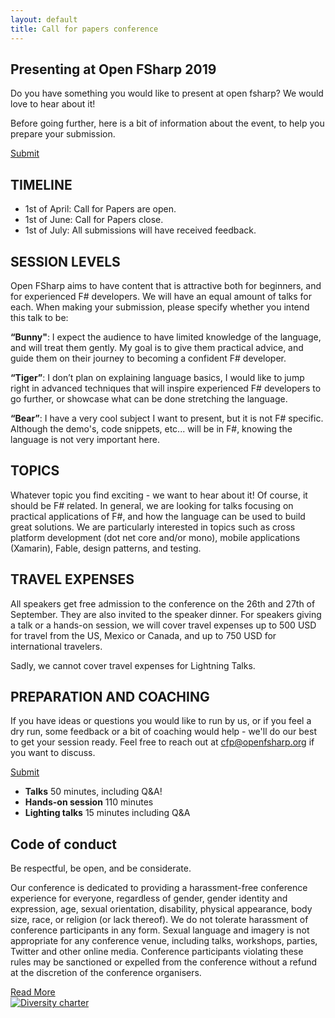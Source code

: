 ```yaml
---
layout: default
title: Call for papers conference
---
```


<!--  start header   -->
<section id="cfp-header" class="call-for-paper">
    <div class="overlay"></div>
    <div class="container">
        <div class="row">
            <div class="col-md-9">
                <div class="row">
                    <div class="call-for-paper-item">
                        <h2>Presenting at Open FSharp 2019</h2>
                        <p>Do you have something you would like to present at open fsharp? We would love to hear about it!</p>
                        <p>Before going further, here is a bit of information about the event, to help you prepare your submission.</p>
                    </div>
                </div><!-- /.row -->
            </div><!-- /.col-md-10 -->
            <div class="col-md-3">
                <a target="_blank" href="https://forms.gle/XV9Agd4AozuARLXY9" class="custom-btn hvr-bounce-to-bottom">Submit</a>
            </div><!-- /.col-md-2 -->
        </div><!-- /.row -->
    </div><!-- /.container -->
</section>
<!--  end header   -->

<!--  start cfp   -->
<section class="national-conference">
	<div class="container">
		<div class="row">
			<div class="col-md-8">
				<div class="conference-main">
					<div class="section-head">
						<h2 class="header-title">TIMELINE</h2>
					</div>
                    <p>
                        <ul>
                            <li>1st of April: Call for Papers are open.</li>
                            <li>1st of June: Call for Papers close.</li>
                            <li>1st of July: All submissions will have received feedback.</li>
                        </ul>
                    </p>
				</div><!-- /.conference-main -->
                <div class="conference-main">
					<div class="section-head">
						<h2 class="header-title">SESSION LEVELS</h2>
					</div>
                    <p>Open FSharp aims to have content that is attractive both for beginners, and for experienced F# developers. We will have an equal amount of talks for each. When making your submission, please specify whether you intend this talk to be:</p>
                    <p><strong>“Bunny"</strong>: I expect the audience to have limited knowledge of the language, and will treat them gently. My goal is to give them practical advice, and guide them on their journey to becoming a confident F# developer.</p>
                    <p><strong>“Tiger”</strong>: I don’t plan on explaining language basics, I would like to jump right in advanced techniques that will inspire experienced F# developers to go further, or showcase what can be done stretching the language.</p>
                    <p><strong>“Bear”</strong>: I have a very cool subject I want to present, but it is not F# specific. Although the demo's, code snippets, etc... will be in F#, knowing the language is not very important here.</p>
				</div><!-- /.conference-main -->
                <div class="conference-main">
					<div class="section-head">
						<h2 class="header-title">TOPICS</h2>
					</div>
                    <p>Whatever topic you find exciting - we want to hear about it! Of course, it should be F# related. In general, we are looking for talks focusing on practical applications of F#, and how the language can be used to build great solutions. We are particularly interested in topics such as cross platform development (dot net core and/or mono), mobile applications (Xamarin), Fable, design patterns, and testing.</p>
				</div><!-- /.conference-main -->
                <div class="conference-main">
					<div class="section-head">
						<h2 class="header-title">TRAVEL EXPENSES</h2>
					</div>
                    <p>All speakers get free admission to the conference on the 26th and 27th of September. They are also invited to the speaker dinner. For speakers giving a talk or a hands-on session, we will cover travel expenses up to 500 USD for travel from the US, Mexico or Canada, and up to 750 USD for international travelers.</p>
                    <p>Sadly, we cannot cover travel expenses for Lightning Talks.</p>
				</div><!-- /.conference-main -->
                <div class="conference-main">
					<div class="section-head">
						<h2 class="header-title">PREPARATION AND COACHING</h2>
					</div>
                    <p>If you have ideas or questions you would like to run by us, or if you feel a dry run, some feedback or a bit of coaching would help - we'll do our best to get your session ready. Feel free to reach out at <a href="mailto:cfp@openfsharp.org" >cfp@openfsharp.org</a> if you want to discuss.</p>
				</div><!-- /.conference-main -->
				<div class="conference-main">
					<div class="button-group">
						<a href="https://forms.gle/XV9Agd4AozuARLXY9" class="custom-btn hvr-bounce-to-bottom" target="_blank">Submit</a>
					</div>
				</div><!-- /.conference-main -->
			</div><!-- /.col-md-8 -->
			<div class="col-md-4">
				<div class="conference-info-outer">
					<div class="conference-info">
						<ul>
							<li>
								<span class="c-info-icon"><i class="fas fa-comment-alt"></i></span>
								<span class="c-info-content">
									<strong>Talks</strong>
									<span class="i-text">50 minutes, including Q&A!</span>
								</span>
							</li>
							<li>
								<span class="c-info-icon"><i class="fas fa-hand-spock"></i></span>
								<span class="c-info-content">
									<strong>Hands-on session</strong>
									<span class="i-text">110 minutes</span>
								</span>
							</li>
							<li>
								<span class="c-info-icon"><i class="fas fa-bolt"></i></span>
								<span class="c-info-content">
									<strong>Lighting talks</strong>
									<span class="i-text">15 minutes including Q&A</span>
								</span>
							</li>
						</ul>
					</div><!-- /.conference-info -->
				</div><!-- /.conference-info-outer -->
			</div><!-- /.col-md-4 -->
		</div><!-- /.row -->
	</div><!-- /.container -->
</section>
<!--  end cfp   -->

<!--  start code of conduct   -->
<section id="coc" class="national-conference">
	<div class="container">
		<div class="row">
			<div class="col-md-8">
				<div class="conference-main">
					<div class="section-head">
						<h2 class="header-title">Code of conduct</h2>
						<p class="header-desc">Be respectful, be open, and be considerate.</p>
					</div>
					<p>Our conference is dedicated to providing a harassment-free conference experience for everyone, regardless of gender, gender identity
						and expression, age, sexual orientation, disability, physical appearance, body size, race, or religion (or lack thereof). We do not
						tolerate harassment of conference participants in any form. Sexual language and imagery is not appropriate for any conference venue,
						including talks, workshops, parties, Twitter and other online media. Conference participants violating these rules may be sanctioned
						or expelled from the conference without a refund at the discretion of the conference organisers.</p>
					<div class="button-group">
						<a href="http://confcodeofconduct.com/" class="custom-btn hvr-bounce-to-bottom" target="_blank">Read More</a>
					</div>
				</div><!-- /.conference-main -->
			</div><!-- /.col-md-8 -->
			<div class="col-md-4">
				<div class="conference-info-outer">
					<div class="conference-info">
						<a href="http://diversitycharter.org/" target="_blank">
							<img src="{{ site.baseurl }}public/assets/sharelogo_medium.png" alt="Diversity charter">
						</a>
					</div><!-- /.conference-info -->
				</div><!-- /.conference-info-outer -->
			</div><!-- /.col-md-4 -->
		</div><!-- /.row -->
	</div><!-- /.container -->
</section>
<!--  end code of conduct   -->